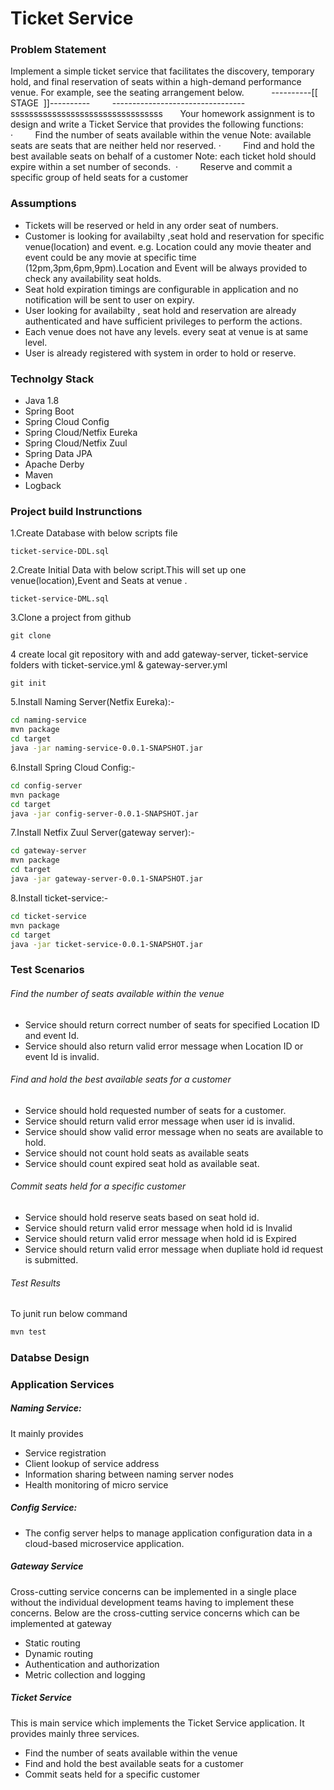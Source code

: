 # Ticket Service 

### Problem Statement
Implement a simple ticket service that facilitates the discovery, temporary hold, and final reservation of seats within a high-demand performance venue.
For example, see the seating arrangement below.
 
        ----------[[  STAGE  ]]----------
        ---------------------------------
        sssssssssssssssssssssssssssssssss
      
Your homework assignment is to design and write a Ticket Service that provides the following functions:
·         Find the number of seats available within the venue Note: available seats are seats that are neither held nor reserved.
·         Find and hold the best available seats on behalf of a customer Note: each ticket hold should expire within a set number of seconds. 
·         Reserve and commit a specific group of held seats for a customer

### Assumptions
  - Tickets will be reserved  or held in any order seat of numbers.
  - Customer is looking for availabilty ,seat hold and reservation for specific venue(location) and event. e.g. Location could any movie theater and event could be any movie at specific time (12pm,3pm,6pm,9pm).Location and Event will be always provided to check any availability seat holds.
  - Seat hold expiration timings are configurable in application and no notification  will be sent to user on expiry.
  - User looking for availabilty , seat hold and reservation are already authenticated  and have sufficient  privileges  to perform the actions.
  - Each venue does not have any levels. every seat at venue is at same level.
  - User is already registered with system in order to hold or reserve.
  
### Technolgy Stack
  - Java 1.8
  - Spring Boot
  - Spring Cloud Config
  - Spring Cloud/Netfix Eureka
  - Spring Cloud/Netfix Zuul
  - Spring Data JPA
  - Apache Derby 
  - Maven
  - Logback

### Project build Instrunctions
1.Create Database  with below scripts file
```
ticket-service-DDL.sql
```
2.Create Initial Data  with below script.This will set up one venue(location),Event and Seats at venue .
```
ticket-service-DML.sql
```
3.Clone a project from github
```
git clone
```
4 create local git repository with and add gateway-server, ticket-service folders with ticket-service.yml & gateway-server.yml
```
git init
```
 
5.Install Naming Server(Netfix Eureka):-
```sh
cd naming-service
mvn package
cd target
java -jar naming-service-0.0.1-SNAPSHOT.jar
```
6.Install Spring Cloud Config:-
```sh
cd config-server
mvn package
cd target
java -jar config-server-0.0.1-SNAPSHOT.jar
```

7.Install Netfix Zuul Server(gateway server):-
```sh
cd gateway-server
mvn package
cd target
java -jar gateway-server-0.0.1-SNAPSHOT.jar
```
8.Install ticket-service:-
```sh
cd ticket-service
mvn package
cd target
java -jar ticket-service-0.0.1-SNAPSHOT.jar
```
### Test Scenarios
###### Find the number of seats available within the venue
  - Service should   return correct number of seats for specified Location ID and event Id.
   - Service should also return valid error message when Location ID or event Id  is invalid.

###### Find and hold the best available seats for a customer
-  Service should hold requested number of seats for a customer.
-  Service should return valid error message when   user id is invalid.
-  Service should show valid error message when no seats are available to hold.
-  Service should not count hold seats as available seats
- Service should count expired seat hold as available seat.

###### Commit seats held for a specific customer
- Service should hold reserve seats based on seat hold id.
- Service should return valid error message when hold id is Invalid
- Service should return valid error message when hold id is Expired
- Service should return valid error message when dupliate hold id request is submitted.

###### Test Results
 To junit run below command
 ```sh
 mvn test
```
### Databse Design
  
### Application Services
##### Naming Service:
It mainly provides
- Service registration 
- Client lookup of service address 
- Information sharing between naming server nodes
- Health monitoring of micro service

##### Config  Service: 
- The config server helps to manage application configuration data in a cloud-based microservice application.
 
##### Gateway Service
Cross-cutting service concerns can be implemented in a single place without the individual development teams having to implement these concerns. Below are the cross-cutting service concerns which can be implemented at gateway
- Static routing
- Dynamic routing  
- Authentication and authorization 
- Metric collection and logging

##### Ticket Service 
This is main service which implements the Ticket Service application. It provides
mainly three services.
- Find the number of seats available within the venue
- Find and hold the best available seats for a customer
- Commit seats held for a specific customer

